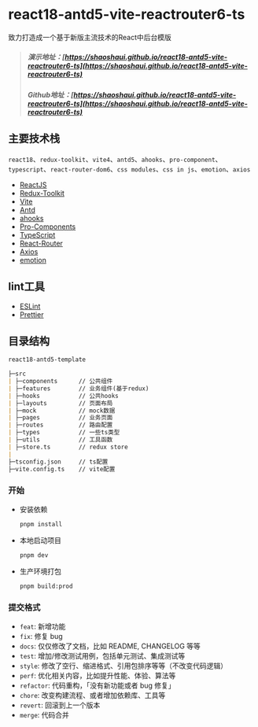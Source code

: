 # react18-antd5-vite-reactrouter6-ts

致力打造成一个基于新版主流技术的React中后台模版

> ##### 演示地址：[https://shaoshaui.github.io/react18-antd5-vite-reactrouter6-ts](https://shaoshaui.github.io/react18-antd5-vite-reactrouter6-ts)
>
> ##### Github地址：[https://shaoshaui.github.io/react18-antd5-vite-reactrouter6-ts](https://shaoshaui.github.io/react18-antd5-vite-reactrouter6-ts)
>

## 主要技术栈

`react18`、`redux-toolkit`、`vite4`、`antd5`、`ahooks`、`pro-component`、`typescript`、`react-router-dom6`、`css modules`、`css in js`、`emotion`、`axios`

- [ReactJS](https://react.dev/)
- [Redux-Toolkit](https://redux-toolkit.js.org/introduction/getting-started)
- [Vite](https://vitejs.dev)
- [Antd](https://ant.design)
- [ahooks](https://ahooks.js.org/)
- [Pro-Components](https://procomponents.ant.design/components)
- [TypeScript](https://www.typescriptlang.org)
- [React-Router](https://reactrouter.com/en/main)
- [Axios](https://axios-http.com/docs/intro)
- [emotion](https://emotion.sh/docs/introduction)

## lint工具

- [ESLint](https://eslint.org)
- [Prettier](https://prettier.io)

## 目录结构

```markdown
react18-antd5-template

├─src
| ├─components      // 公共组件
| ├─features        // 业务组件(基于redux)
| ├─hooks           // 公共hooks
| ├─layouts         // 页面布局
| ├─mock            // mock数据
| ├─pages           // 业务页面
| ├─routes          // 路由配置
| ├─types           // 一些ts类型
| ├─utils           // 工具函数
| ├─store.ts        // redux store
| 
├─tsconfig.json     // ts配置
├─vite.config.ts    // vite配置
```

### 开始

- 安装依赖

   ```bash
   pnpm install
   ```

- 本地启动项目

   ```bash
   pnpm dev
   ```

- 生产环境打包

  ```bash
  pnpm build:prod
  ```

### 提交格式

- `feat`: 新增功能
- `fix`: 修复 bug
- `docs`: 仅仅修改了文档，比如 README, CHANGELOG 等等
- `test`: 增加/修改测试用例，包括单元测试、集成测试等
- `style`: 修改了空行、缩进格式、引用包排序等等（不改变代码逻辑）
- `perf`: 优化相关内容，比如提升性能、体验、算法等
- `refactor`: 代码重构，「没有新功能或者 bug 修复」
- `chore`: 改变构建流程、或者增加依赖库、工具等
- `revert`: 回滚到上一个版本
- `merge`: 代码合并
